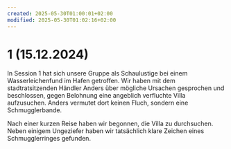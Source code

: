 ```yaml
---
created: 2025-05-30T01:00:01+02:00
modified: 2025-05-30T01:02:16+02:00
---
```


# 1 (15.12.2024)

In Session 1 hat sich unsere Gruppe als Schaulustige bei einem Wasserleichenfund im Hafen getroffen. Wir haben mit dem stadtratsitzenden Händler Anders über mögliche Ursachen gesprochen und beschlossen, gegen Belohnung eine angeblich verfluchte Villa aufzusuchen. Anders vermutet dort keinen Fluch, sondern eine Schmugglerbande. 

Nach einer kurzen Reise haben wir begonnen, die Villa zu durchsuchen. Neben einigem Ungeziefer haben wir tatsächlich klare Zeichen eines Schmugglerringes gefunden.
